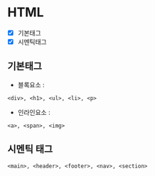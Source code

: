 # HTML
- [x] 기본태그
- [x] 시멘틱태그

## 기본태그
+ 블록요소 :
```
<div>, <h1>, <ul>, <li>, <p>
```
+ 인라인요소 :
```
<a>, <span>, <img>
```

## 시멘틱 태그
```
<main>, <header>, <footer>, <nav>, <section>
```
